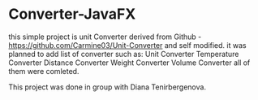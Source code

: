 # Converter-JavaFX 
this simple project is unit Converter derived from Github - https://github.com/Carmine03/Unit-Converter and self modified.
it was planned to add list of converter such as:
Unit Converter
Temperature Converter
Distance Converter
Weight Converter
Volume Converter
all of them were comleted.

This project was done in group with Diana Tenirbergenova.
